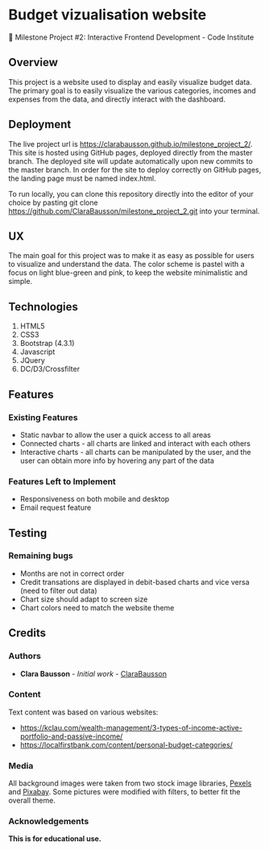 # Budget vizualisation website
🔸 Milestone Project #2: Interactive Frontend Development - Code Institute

## Overview
This project is a website used to display and easily visualize budget data. The primary goal is to easily visualize the various categories, incomes and expenses from the data, and directly interact with the dashboard.

## Deployment
The live project url is https://clarabausson.github.io/milestone_project_2/. 
This site is hosted using GitHub pages, deployed directly from the master branch. The deployed site will update automatically upon new commits to the master branch. In order for the site to deploy correctly on GitHub pages, the landing page must be named index.html.

To run locally, you can clone this repository directly into the editor of your choice by pasting git clone https://github.com/ClaraBausson/milestone_project_2.git into your terminal.

## UX
The main goal for this project was to make it as easy as possible for users to visualize and understand the data. The color scheme is pastel with a focus on light blue-green and pink, to keep the website minimalistic and simple.


## Technologies
1. HTML5
2. CSS3
3. Bootstrap (4.3.1)
4. Javascript
5. JQuery
6. DC/D3/Crossfilter


## Features

### Existing Features
* Static navbar to allow the user a quick access to all areas
* Connected charts - all charts are linked and interact with each others
* Interactive charts - all charts can be manipulated by the user, and the user can obtain more info by hovering any part of the data

### Features Left to Implement
* Responsiveness on both mobile and desktop
* Email request feature


## Testing

### Remaining bugs
* Months are not in correct order
* Credit transations are displayed in debit-based charts and vice versa (need to filter out data)
* Chart size should adapt to screen size
* Chart colors need to match the website theme

## Credits

### Authors

* **Clara Bausson** - *Initial work* - [ClaraBausson](https://github.com/ClaraBausson)

### Content
Text content was based on various websites:
* https://kclau.com/wealth-management/3-types-of-income-active-portfolio-and-passive-income/
* https://localfirstbank.com/content/personal-budget-categories/


### Media
All background images were taken from two stock image libraries, [Pexels](https://www.pexels.com/) and [Pixabay](https://pixabay.com/). Some pictures were modified with filters, to better fit the overall theme.

### Acknowledgements

**This is for educational use.** 